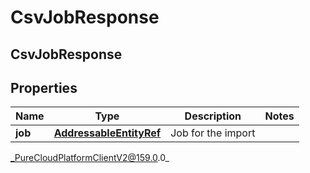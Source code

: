 # CsvJobResponse

## CsvJobResponse

## Properties

|Name | Type | Description | Notes|
|------------ | ------------- | ------------- | -------------|
| **job** | [**AddressableEntityRef**](AddressableEntityRef) | Job for the import | |



_PureCloudPlatformClientV2@159.0.0_
